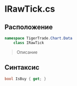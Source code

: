 
# IRawTick.cs
## Расположение
```csharp
namespace TigerTrade.Chart.Data  
    class IRawTick
```

> Описание

## Синтаксис
```csharp
bool IsBuy { get; }
```

